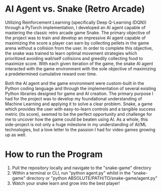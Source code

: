 # AI Agent vs. Snake (Retro Arcade)
Utilizing Reinforcement Learning (specifically Deep Q-Learning (DQN)) through a PyTorch implementation, I developed an AI agent capable of mastering the classic retro arcade game Snake. The primary objective of the project was to train and develop an impressive AI agent capable of maximizing the score a player can earn by collecting pellets in the game arena without a collision from the user. In order to complete this objective, the snake was trained to learn optimal movement strategies which prioritized avoiding wall/self collisions and greedily collecting food to maximize score. With each given iteration of the game, the snake AI agent interacted with the game environment with the sole objective of maximizing a predetermined cumulative reward over time.

Both the AI agent and the game environment were custom-built in the Python coding language and through the implementation of several existing Python libraries designed for game and AI creation. The primary purpose I had for the project was to develop my foundational understanding of Machine Learning and applying it to solve a clear problem. Snake, a game which provides the user with easy-to-learn controls and a tangible success metric (its score), seemed to be the perfect opportunity and challenge for me to uncover how the game could be beaten using AI. As a whole, this side-project is not only a huge milestone in my understanding of AI/ML technologies, but a love letter to the passion I had for video games growing up as well.

# How to run the Program
1. Pull the repository locally and navigate to the "snake-game" directory
2. Within a terminal or CLI, run "python agent.py" whilst in the "snake-game" directory or "python ABSOLUTE/PATH/TO/snake-game/agent.py"
3. Watch your snake learn and grow into the best player!
